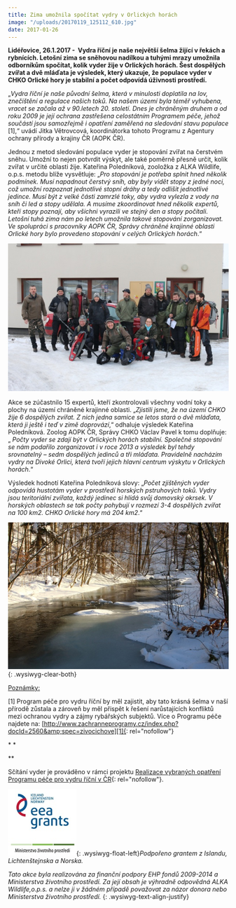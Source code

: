 ```yaml
---
title: Zima umožnila spočítat vydry v Orlických horách
image: "/uploads/20170119_125112_610.jpg"
date: 2017-01-26
---
```



**Lidéřovice, 26.1.2017 -  Vydra říční je naše největší šelma žijící v
řekách a rybnících. Letošní zima se sněhovou nadílkou a tuhými mrazy
umožnila odborníkům spočítat, kolik vyder žije v Orlických horách. Šest
dospělých zvířat a dvě mláďata je výsledek, který ukazuje, že populace
vyder v CHKO Orlické hory je stabilní a počet odpovídá úživnosti
prostředí.**

„*Vydra říční je naše původní šelma, která v minulosti doplatila na lov,
znečištění a regulace našich toků. Na našem území byla téměř vyhubena,
vracet se začala až v 90.letech 20. století.* <i>Dnes je chráněným
druhem a od roku 2009 je její ochrana zastřešena celostátním Programem
péče, jehož součástí jsou samozřejmě i opatření zaměřená na sledování
stavu populace </i>\[1\],“ uvádí Jitka Větrovcová, koordinátorka tohoto
Programu z Agentury ochrany přírody a krajiny ČR (AOPK ČR).

Jednou z metod sledování populace vyder je stopování zvířat na čerstvém
sněhu. Umožní to nejen potvrdit výskyt, ale také poměrně přesně určit,
kolik zvířat v určité oblasti žije. Kateřina Poledníková, zooložka z
ALKA Wildlife, o.p.s. metodu blíže vysvětluje: „*Pro stopování je
potřeba splnit hned několik podmínek. Musí napadnout čerstvý sníh, aby
byly vidět stopy z jedné noci, což umožní rozpoznat jednotlivé stopní
dráhy a tedy odlišit jednotlivé jedince. Musí být z velké části zamrzlé
toky, aby vydra vylezla z vody na sníh či led a stopy udělala. A musíme
zkoordinovat hned několik expertů, kteří stopy poznají, aby všichni
vyrazili ve stejný den a stopy počítali. Letošní tuhá zima nám po letech
umožnila takové stopování zorganizovat. Ve spolupráci s pracovníky AOPK
ČR, Správy chráněné krajinné oblasti Orlické hory bylo provedeno
stopování v celých Orlických horách*.“

![](/uploads/IMG_7230_610.JPG)

Akce se zúčastnilo 15 expertů, kteří zkontrolovali všechny vodní toky a
plochy na území chráněné krajinné oblasti. „*Zjistili jsme, že na území
CHKO žije 6 dospělých zvířat. Z nich jedna samice se letos stará o dvě
mláďata, která ji ještě i teď v zimě doprovází*,“ odhaluje výsledek
Kateřina Poledníková. Zoolog AOPK ČR, Správy CHKO Václav Pavel k tomu
doplňuje: „ *Počty vyder se zdají být v Orlických horách stabilní.
Společné stopování se nám podařilo zorganizovat i v roce 2013 a výsledek
byl tehdy srovnatelný – sedm dospělých jedinců a tři mláďata. Pravidelně
nacházím vydry na Divoké Orlici, která tvoří jejich hlavní centrum
výskytu v Orlických horách*.“



Výsledek hodnotí Kateřina Poledníková slovy: „*Počet zjištěných vyder
odpovídá hustotám vyder v prostředí horských pstruhových toků. Vydry
jsou teritoriální zvířata, každý jedinec si hlídá svůj domovský okrsek.
V horských oblastech se tak počty pohybují v rozmezí 3-4 dospělých
zvířat na 100 km2. CHKO Orlické hory má 204 km2*.“

 ![](/uploads/B_l_04_610.jpg)  
{: .wysiwyg-clear-both}  

<u>Poznámky: </u>

\[1\] Program péče pro vydru říční by měl zajistit, aby tato krásná
šelma v naší přírodě zůstala a zároveň by měl přispět k řešení
narůstajících konfliktů mezi ochranou vydry a zájmy rybářských subjektů.
Více o Programu péče najdete na:
[http://www.zachranneprogramy.cz/index.php?docId=2560&amp;spec=zivocichove][1]{:
rel="nofollow"}

<div markdown="1">
*  
*

**

</div>

Sčítání vyder je prováděno v rámci projektu [Realizace vybraných
opatření Programu péče pro vydru říční v ČR][2]{: rel="nofollow"}.

![](/uploads/loga_mgs_stojato_mm.jpg){: .wysiwyg-float-left}*Podpořeno
grantem z Islandu, Lichtenštejnska a Norska.*

*Tato akce byla realizována za finanční podpory EHP fondů 2009-2014 a
Ministerstva životního prostředí. Za její obsah je výhradně odpovědná
ALKA Wildlife,o.p.s. a nelze ji v žádném případě považovat za názor
donora nebo Ministerstva životního prostředí.*
{: .wysiwyg-text-align-justify}

   




[1]: http://www.zachranneprogramy.cz/index.php?docId=2560&amp;spec=zivocichove "Link: http://www.zachranneprogramy.cz/index.php?docId=2560&amp;spec=zivocichove"
[2]: http://www.vydryonline.cz/projekt "Link: http://www.alkawildlife.eu/page.php?mx=55_projekty/aktualni&amp;ax=156_realizace-vybranych-opatreni-programu-pece-pro-vydru-ricni-v-cr&amp;lx=cz&amp;ft=&amp;us="
